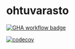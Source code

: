 # ohtuvarasto

[![GHA workflow badge](https://github.com/hannat1/ohtuvarasto/workflows/CI/badge.svg)](https://github.com/hannat1/ohtuvarasto/actions)

[![codecov](https://codecov.io/github/hannat1/ohtuvarasto/graph/badge.svg?token=AZMPHXXAZL)](https://codecov.io/github/hannat1/ohtuvarasto)
